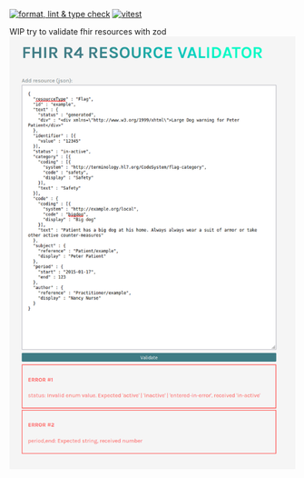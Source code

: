 [![format, lint & type check](https://github.com/willemverbuyst/fhir-resource-validator/actions/workflows/format-lint-type-check.yml/badge.svg)](https://github.com/willemverbuyst/fhir-resource-validator/actions/workflows/format-lint-type-check.yml) [![vitest](https://github.com/willemverbuyst/fhir-resource-validator/actions/workflows/test.yml/badge.svg)](https://github.com/willemverbuyst/fhir-resource-validator/actions/workflows/test.yml)

WIP try to validate fhir resources with zod
![](./img/Screenshot.png)
